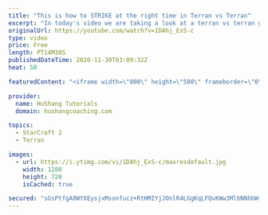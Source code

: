 ```yaml
---
title: "This is how to STRIKE at the right time in Terran vs Terran"
excerpt: "In today's video we are taking a look at a terran vs terran game I played that showcases some patience and how I like to calculate when it's the correct time to attack!  Coaching -------------------------------------------------------------------------- Website: https://www.hushangcoaching.com  Interested"
originalUrl: https://youtube.com/watch?v=1DAhj_ExS-c
type: video
price: Free
length: PT14M38S
publishedDateTime: 2020-11-30T03:09:32Z
heat: 50

featuredContent: "<iframe width=\"800\" height=\"500\" frameborder=\"0\" src=\"https://www.youtube.com/embed/1DAhj_ExS-c\" allow=\"accelerometer; autoplay; encrypted-media; gyroscope; picture-in-picture\" allowfullscreen></iframe>"

provider:
  name: HuShang Tutorials
  domain: hushangcoaching.com

topics:
  - StarCraft 2
  - Terran

images:
  - url: https://i.ytimg.com/vi/1DAhj_ExS-c/maxresdefault.jpg
    width: 1280
    height: 720
    isCached: true

secured: "sGsPtfgA8WYXEysjxMsonfucz+RtHMIYjJOnlR4LGgKqLFQvKWw3MlbNNhbW+MhN3IdADAntxqPZFbYDsb5yxpf1NCxpWuF6P5YdLe3H3KIUb6pb6czQXQIzmRtAMSXlNL39RJlMpAAsnZDuW2EEHDaZA3Z1NEl0logvP7Md65u2Kt+8tvLPQZRyGJ3AJvVudPIBoidpKpKhwYZNn89CivHwtvFrHU8RBcK9PEgBjoUaSDo4Sqyb/VMLirbBLOvoc0h18ld1Dk2zLoZ/p1K5w6PGFgAmnFrBMM2ky8a5YeRx4qXX1kKs6njDk0HE3Dy0fxEjDSoBhRIwfRGF5eOGgqmt+yucrPlI4sdBMcq0cWpG/vrAXhcdKDx5b1YExLR2PO1t3ZMDNevtjTurbvixRNO1PrmE05EOU5WJ8oJOS2M=;7FmCIYctxYCYZXBTeElELw=="
---
```


